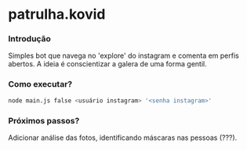 # patrulha.kovid

### Introdução
Simples bot que navega no 'explore' do instagram e comenta em perfis abertos. A ideia é conscientizar a galera de uma forma gentil.

### Como executar?
```bash
node main.js false <usuário instagram> '<senha instagram>'
```

### Próximos passos?
Adicionar análise das fotos, identificando máscaras nas pessoas (???).
